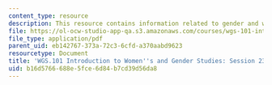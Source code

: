 ```yaml
---
content_type: resource
description: This resource contains information related to gender and work (cont.).
file: https://ol-ocw-studio-app-qa.s3.amazonaws.com/courses/wgs-101-introduction-to-womens-and-gender-studies-fall-2014/b16d5766688e5fce6d84b7cd39d56da8_MITWGS_101F14_Sess23.pdf
file_type: application/pdf
parent_uid: eb142767-373a-72c3-6cfd-a370aabd9623
resourcetype: Document
title: 'WGS.101 Introduction to Women''s and Gender Studies: Session 23 Lecture Outline'
uid: b16d5766-688e-5fce-6d84-b7cd39d56da8
---
```

